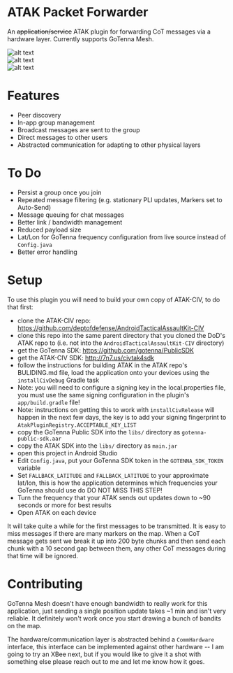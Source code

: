 # ATAK Packet Forwarder 

An ~~application/service~~ ATAK plugin for forwarding CoT messages via a hardware layer. Currently supports GoTenna Mesh.

![alt text](https://github.com/paulmandal/atak-forwarder/raw/master/screenshots/plugin-integration.png "Plugin Integration")
<br>
![alt text](https://github.com/paulmandal/atak-forwarder/raw/master/screenshots/group-management.png "Group Management")
<br>
![alt text](https://github.com/paulmandal/atak-forwarder/raw/master/screenshots/direct-messaging.png "Direct Messaging")

# Features

* Peer discovery
* In-app group management
* Broadcast messages are sent to the group
* Direct messages to other users
* Abstracted communication for adapting to other physical layers

# To Do

* Persist a group once you join
* Repeated message filtering (e.g. stationary PLI updates, Markers set to Auto-Send)
* Message queuing for chat messages
* Better link / bandwidth management
* Reduced payload size
* Lat/Lon for GoTenna frequency configuration from live source instead of `Config.java`
* Better error handling

# Setup

To use this plugin you will need to build your own copy of ATAK-CIV, to do that first:

* clone the ATAK-CIV repo: https://github.com/deptofdefense/AndroidTacticalAssaultKit-CIV
* clone this repo into the same parent directory that you cloned the DoD's ATAK repo to (i.e. not into the `AndroidTacticalAssaultKit-CIV` directory)
* get the GoTenna SDK: https://github.com/gotenna/PublicSDK
* get the ATAK-CIV SDK: http://7n7.us/civtak4sdk
* follow the instructions for building ATAK in the ATAK repo's BULIDING.md file, load the application onto your devices using the `installCivDebug` Gradle task
 * Note: you will need to configure a signing key in the local.properties file, you must use the same signing configuration in the plugin's `app/build.gradle` file!
 * Note: instructions on getting this to work with `installCivRelease` will happen in the next few days, the key is to add your signing fingerprint to `AtakPluginRegistry.ACCEPTABLE_KEY_LIST`
* copy the GoTenna Public SDK into the `libs/` directory as `gotenna-public-sdk.aar`
* copy the ATAK SDK into the `libs/` directory as `main.jar`
* open this project in Android Studio
 * Edit `Config.java`, put your GoTenna SDK token in the `GOTENNA_SDK_TOKEN` variable
 * Set `FALLBACK_LATITUDE` and `FALLBACK_LATITUDE` to your approximate lat/lon, this is how the application determines which frequencies your GoTenna should use do DO NOT MISS THIS STEP!
 * Turn the frequency that your ATAK sends out updates down to ~90 seconds or more for best results
 * Open ATAK on each device

It will take quite a while for the first messages to be transmitted. It is easy to miss messages if there are many markers on the map. When a CoT message gets sent we break it up into 200 byte chunks and then send each chunk with a 10 second gap between them, any other CoT messages during that time will be ignored.

# Contributing

GoTenna Mesh doesn't have enough bandwidth to really work for this application, just sending a single position update takes ~1 min and isn't very reliable. It definitely won't work once you start drawing a bunch of bandits on the map.

The hardware/communication layer is abstracted behind a `CommHardware` interface, this interface can be implemented against other hardware -- I am going to try an XBee next, but if you would like to give it a shot with something else please reach out to me and let me know how it goes.

